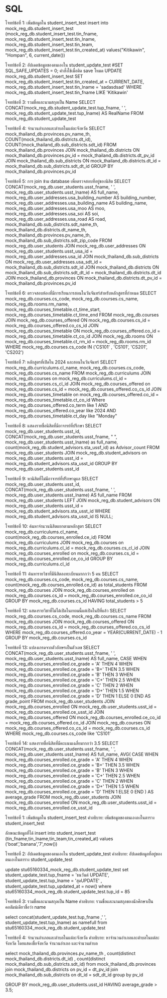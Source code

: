 # SQL
โจทย์ข้อที่ 1: เพิ่มข้อมูลใน student_insert_test
insert into mock_reg_db.student_insert_test (mock_reg_db.student_insert_test.tin_fname, 
mock_reg_db.student_insert_test.tin_lname, mock_reg_db.student_insert_test.tin_team, 
mock_reg_db.student_insert_test.tin_created_at)
values("Kitikawin", "Hompan", 6, current_date())

โจทย์ข้อที่ 2: อัปเดตข้อมูลของตนเองใน student_update_test
#SET SQL_SAFE_UPDATES = 0; คำสั่งใช้เมื่อติด save โหมด
UPDATE mock_reg_db.student_insert_test 
SET 
    mock_reg_db.student_insert_test.tin_created_at = CURRENT_DATE,
    mock_reg_db.student_insert_test.tin_lname = 'sadasdsad'
WHERE
    mock_reg_db.student_insert_test.tin_fname LIKE 'Kitikawin'

โจทย์ข้อที่ 3: รวมชื่อและนามสกุลเป็น Name
SELECT 
    CONCAT(mock_reg_db.student_update_test.tup_fname, ' ',
	mock_reg_db.student_update_test.tup_lname) AS RealName
FROM
    mock_reg_db.student_update_test

โจทย์ข้อที่ 4: จำนวนอำเภอและตำบลในแต่ละจังหวัด
SELECT 
    mock_thailand_db.provinces.pv_name_th,
    COUNT(mock_thailand_db.districts.dt_id),
    COUNT(mock_thailand_db.sub_districts.sdt_id)
FROM
    mock_thailand_db.provinces
JOIN
    mock_thailand_db.districts ON mock_thailand_db.provinces.pv_id = mock_thailand_db.districts.dt_pv_id
JOIN
    mock_thailand_db.sub_districts ON mock_thailand_db.districts.dt_id = mock_thailand_db.sub_districts.sdt_dt_id
GROUP BY 
	mock_thailand_db.provinces.pv_id

โจทย์ข้อที่ 5: การ join ข้าม database เพื่อตรวจสอบที่อยู่ของนิสิต
SELECT 
    CONCAT(mock_reg_db.user_students.usst_fname, ' ',
	mock_reg_db.user_students.usst_lname) AS full_name,
    mock_reg_db.user_addresses.usa_building_number AS building_number,
    mock_reg_db.user_addresses.usa_building_name AS building_name,
    mock_reg_db.user_addresses.usa_moo AS moo,
    mock_reg_db.user_addresses.usa_soi AS soi,
    mock_reg_db.user_addresses.usa_road AS road,
    mock_thailand_db.sub_districts.sdt_name_th,
    mock_thailand_db.districts.dt_name_th,
    mock_thailand_db.provinces.pv_name_th,
    mock_thailand_db.sub_districts.sdt_zip_code
FROM
    mock_reg_db.user_students
        JOIN
    mock_reg_db.user_addresses ON mock_reg_db.user_students.usst_usa_id = mock_reg_db.user_addresses.usa_id
        JOIN
    mock_thailand_db.sub_districts ON mock_reg_db.user_addresses.usa_sdt_id = mock_thailand_db.sub_districts.sdt_id
        JOIN
    mock_thailand_db.districts ON mock_thailand_db.sub_districts.sdt_dt_id = mock_thailand_db.districts.dt_id
        JOIN
    mock_thailand_db.provinces ON mock_thailand_db.districts.dt_pv_id = mock_thailand_db.provinces.pv_id

โจทย์ข้อที่ 6: ตรวจสอบห้องที่มีการเรียนการสอนในวันจันทร์สำหรับหลักสูตรที่กำหนด
SELECT 
    mock_reg_db.courses.cs_code,
    mock_reg_db.courses.cs_name,
    mock_reg_db.rooms.rm_name,
    mock_reg_db.courses_timetable.ct_time_start,
    mock_reg_db.courses_timetable.ct_time_end
FROM
    mock_reg_db.courses
        JOIN
    mock_reg_db.courses_offered ON mock_reg_db.courses.cs_id = mock_reg_db.courses_offered.co_cs_id
        JOIN
    mock_reg_db.courses_timetable ON mock_reg_db.courses_offered.co_id = mock_reg_db.courses_timetable.ct_co_id
        JOIN
    mock_reg_db.rooms ON mock_reg_db.courses_timetable.ct_rm_id = mock_reg_db.rooms.rm_id
WHERE
    mock_reg_db.courses.cs_code IN ('CS101' , 'CS101', 'CS201', 'CS202')

โจทย์ข้อที่ 7: หลักสูตรที่เปิดใน 2024 และสอนในวันจันทร์
SELECT 
	mock_reg_db.curriculums.cl_name,
	mock_reg_db.courses.cs_code,
	mock_reg_db.courses.cs_name
FROM
    mock_reg_db.curriculums
JOIN 
	mock_reg_db.courses on  mock_reg_db.curriculums.cl_id = mock_reg_db.courses.cs_cl_id
JOIN
	 mock_reg_db.courses_offered on mock_reg_db.courses.cs_id = mock_reg_db.courses_offered.co_cs_id
JOIN
	mock_reg_db.courses_timetable on mock_reg_db.courses_offered.co_id = mock_reg_db.courses_timetable.ct_co_id
Where  
	 mock_reg_db.courses_offered.co_term like 1 
AND  
     mock_reg_db.courses_offered.co_year like 2024
AND
	 mock_reg_db.courses_timetable.ct_day like "Monday"

โจทย์ข้อที่ 8: แสดงรายชื่อนิสิตที่มีอาจารย์ที่ปรึกษา
SELECT 
	mock_reg_db.user_students.usst_id,
    CONCAT(mock_reg_db.user_students.usst_fname, " ",
    mock_reg_db.user_students.usst_lname) as full_name,
    count(mock_reg_db.student_advisors.sta_ussf_id) as Advisor_count
FROM
    mock_reg_db.user_students
JOIN 
	mock_reg_db.student_advisors on mock_reg_db.user_students.usst_id = mock_reg_db.student_advisors.sta_usst_id
GROUP BY 
	mock_reg_db.user_students.usst_id

โจทย์ข้อที่ 9: หานิสิตที่ไม่มีอาจารย์ที่ปรึกษาดูแล
SELECT 
    mock_reg_db.user_students.usst_id,
    CONCAT(mock_reg_db.user_students.usst_fname, ' ', mock_reg_db.user_students.usst_lname) AS full_name
FROM 
    mock_reg_db.user_students
LEFT JOIN 
    mock_reg_db.student_advisors ON mock_reg_db.user_students.usst_id = mock_reg_db.student_advisors.sta_usst_id
WHERE 
    mock_reg_db.student_advisors.sta_usst_id IS NULL;

โจทย์ข้อที่ 10: ค้นหาจำนวนนิสิตแยกตามหลักสูตร
SELECT 
    mock_reg_db.curriculums.cl_name,
    count(mock_reg_db.courses_enrolled.ce_id)
FROM 
    mock_reg_db.curriculums
JOIN
	mock_reg_db.courses on mock_reg_db.curriculums.cl_id = mock_reg_db.courses.cs_cl_id
JOIN 
	mock_reg_db.courses_enrolled on mock_reg_db.courses.cs_id = mock_reg_db.courses_enrolled.ce_co_id
GROUP BY
	mock_reg_db.curriculums.cl_id

โจทย์ข้อที่ 11: ค้นหารายวิชาที่มีนิสิตลงทะเบียนมากกว่า 5 คน
SELECT 
    mock_reg_db.courses.cs_code,
    mock_reg_db.courses.cs_name,
    count(mock_reg_db.courses_enrolled.ce_id) as total_students
FROM 
    mock_reg_db.courses
JOIN
	mock_reg_db.courses_enrolled on mock_reg_db.courses.cs_id = mock_reg_db.courses_enrolled.ce_co_id
GROUP BY
	mock_reg_db.courses.cs_id
HAVING
	total_students > 5

โจทย์ข้อที่ 12: แสดงรายวิชาที่ไม่ได้เปิดในเทอมนี้แต่เปิดในปีที่แล้ว
SELECT 
    mock_reg_db.courses.cs_code,
    mock_reg_db.courses.cs_name
FROM 
    mock_reg_db.courses
JOIN
    mock_reg_db.courses_offered ON mock_reg_db.courses.cs_id = mock_reg_db.courses_offered.co_cs_id
WHERE
    mock_reg_db.courses_offered.co_year = YEAR(CURRENT_DATE) - 1
GROUP BY
    mock_reg_db.courses.cs_id

โจทย์ข้อที่ 13: แปลงเกรดจากตัวอักษรเป็นตัวเลข
SELECT 
    CONCAT(mock_reg_db.user_students.usst_fname, ' ', mock_reg_db.user_students.usst_lname) AS full_name,
    CASE 
        WHEN mock_reg_db.courses_enrolled.ce_grade = 'A' THEN 4
        WHEN mock_reg_db.courses_enrolled.ce_grade = 'B+' THEN 3.5
        WHEN mock_reg_db.courses_enrolled.ce_grade = 'B' THEN 3
        WHEN mock_reg_db.courses_enrolled.ce_grade = 'C+' THEN 2.5
        WHEN mock_reg_db.courses_enrolled.ce_grade = 'C' THEN 2
        WHEN mock_reg_db.courses_enrolled.ce_grade = 'D+' THEN 1.5
        WHEN mock_reg_db.courses_enrolled.ce_grade = 'D' THEN 1
        ELSE 0
    END AS grade_point 
FROM 
    mock_reg_db.user_students
JOIN 
    mock_reg_db.courses_enrolled ON mock_reg_db.user_students.usst_id = mock_reg_db.courses_enrolled.ce_usst_id
JOIN
    mock_reg_db.courses_offered ON mock_reg_db.courses_enrolled.ce_co_id = mock_reg_db.courses_offered.co_id
JOIN
    mock_reg_db.courses ON mock_reg_db.courses_offered.co_cs_id = mock_reg_db.courses.cs_id
WHERE 
    mock_reg_db.courses.cs_code like 'CS101'

โจทย์ข้อที่ 14: แสดงรายชื่อนิสิตที่มีคะแนนเฉลี่ยมากกว่า 3.5
SELECT 
    CONCAT(mock_reg_db.user_students.usst_fname, ' ', mock_reg_db.user_students.usst_lname) AS full_name,
    AVG(
        CASE 
            WHEN mock_reg_db.courses_enrolled.ce_grade = 'A' THEN 4
            WHEN mock_reg_db.courses_enrolled.ce_grade = 'B+' THEN 3.5
            WHEN mock_reg_db.courses_enrolled.ce_grade = 'B' THEN 3
            WHEN mock_reg_db.courses_enrolled.ce_grade = 'C+' THEN 2.5
            WHEN mock_reg_db.courses_enrolled.ce_grade = 'C' THEN 2
            WHEN mock_reg_db.courses_enrolled.ce_grade = 'D+' THEN 1.5
            WHEN mock_reg_db.courses_enrolled.ce_grade = 'D' THEN 1
            ELSE 0
        END
    ) AS average_grade
FROM 
    mock_reg_db.user_students
JOIN 
    mock_reg_db.courses_enrolled ON mock_reg_db.user_students.usst_id = mock_reg_db.courses_enrolled.ce_usst_id



โจทย์ข้อที่ 1: เพิ่มข้อมูลใน student_insert_test
คำอธิบาย: เพิ่มข้อมูลของตนเองลงในตาราง student_insert_test

ลักษณะข้อมูลที่ได้
insert into student_insert_test (tin_fname,tin_lname,tin_team,tin_created_at) values ('boat','banana','7',now())

โจทย์ข้อที่ 2: อัปเดตข้อมูลของตนเองใน student_update_test
คำอธิบาย: อัปเดตข้อมูลที่อยู่ของตนเองในตาราง student_update_test

update stu65160334_mock_reg_db.student_update_test 
set student_update_test.tup_fname = 'ธนวันต์ UPDATE', student_update_test.tup_lname = 'สุดUPDATE' , student_update_test.tup_updated_at = now()
where stu65160334_mock_reg_db.student_update_test.tup_id = 85

โจทย์ข้อที่ 3: รวมชื่อและนามสกุลเป็น Name
คำอธิบาย: รวมชื่อและนามสกุลของนักศึกษาเป็นคอลัมน์เดียวชื่อว่า name

select  concat(student_update_test.tup_fname ,' ', student_update_test.tup_lname) as namefull
from stu65160334_mock_reg_db.student_update_test

โจทย์ข้อที่ 4: จำนวนอำเภอและตำบลในแต่ละจังหวัด
คำอธิบาย: หาจำนวนอำเภอและตำบลในแต่ละจังหวัด โดยแสดงชื่อจังหวัด จำนวนอำเภอ และจำนวนตำบล

select mock_thailand_db.provinces.pv_name_th , count(distinct mock_thailand_db.districts.dt_id) , count(distinct mock_thailand_db.sub_districts.sdt_id)
from mock_thailand_db.provinces
join mock_thailand_db.districts on pv_id = dt_pv_id
join mock_thailand_db.sub_districts on dt_id = sdt_dt_id
group by pv_id




GROUP BY 
    mock_reg_db.user_students.usst_id
HAVING 
    average_grade > 3.5;
